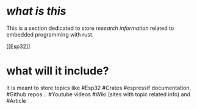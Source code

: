 #  _what is this_

This is a section dedicated to store _research information_ related to embedded programming with rust.

[[Esp32]]


# what will it include?

It is meant to store topics like #Esp32 
#Crates #espressif documentation, #Github repos... #Youtube videos #Wiki (sites with topic related info) and #Article 

